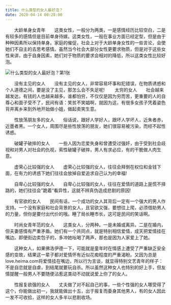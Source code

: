 ```yaml
---
title: 什么类型的女人最好泡？
date: 2020-04-14 00:28:00
---
```




　　大龄单身女青年　　这类女性，一般分为两类，一是感情经历比较空白，二是有较多的感情但是目前单身待嫁。这类女性，一般在事业方面已经定型，但是由于种种因素所以保持单身。家庭的催促，社会上对于大龄单身女性的一些言论，会使她们不自主的去思考感情。虽然当今社会大部分女性更要求物质，但是对于这些女性来讲，由于自身因素，她们对于物质的要求会相对的降低，所以这类女性比较好泡。

![什么类型的女人最好泡？第1张](/img/4b2016230f749c0ef3b10c195f934c2e.jpg)

　　没有主见的女人　　没有主见的女人，非常容易坏事和犯错误，在物质诱惑和个人道德之间，要是没了主见，那怎么会不失足呢! 　　太穷的女人　　社会越来越发达，有钱的人也越来越多。谁都怕穷，不仅仅是因为穷而苦，更重要的人的自尊心和面子受不了，民间有语：笑贫不笑娼啊，就因为这，有很多女孩子凭着姿色背井离乡来到外地开始做小姐，做起卖笑生意。

　　性放荡朋友多的女人　　俗话说，跟好人学好人，跟坏人学坏人，近朱者赤，近墨者黑。一个女人，周围尽是些性放荡的朋友，她们很容易被污染，而经不起性诱惑。

　　破罐子破摔的女人　　一些人因为恋爱失身和曾遭受过强奸，由于受到社会歧视和对男人对社会的仇视，索性破罐子破摔，男人有求必应，有的干脆做人肉生意。

　　虚荣心比较强的女人　　虚荣心比较强的女人，往往会拜倒在权位和金钱下面，在有力的诱惑下她们往往会放掉自爱追求自己认为的幸福!

　　自卑心比较强的女人　　自卑心比较强的女人，往往在爱情的道路上是慌不择路的，她们往往会”跪着“看异性，这就不辨真伪造成悲剧的原因!

　　有官欲的女人　　民间有话，一个成功的女人其背后一定有一个强大的男人作支持。一个没有家庭和社会背景的女人，且官欲又强，要想往上爬，必须借助男人的力量，但你是要付出代价的哦。睡了局长睡市长，这可是民间的笑话啊。

　　时尚女青年范的女人　　这类女人，分两种。一是未婚或离异。二是在婚内，但夫妻感情有严重矛盾。她们有一个共同点，就是特别相信爱情，成天把爱情挂在嘴边。即便街边卖包子的，多冲她吆喝了两声，那也是因为人家爱上了她。

　　这种女人，如果佛洛伊德一下，可能就是童年时在情感上遭受了严重缺乏安全感的变故，结果这一辈子都对爱情怀有近似花痴程度的严重渴盼。又因为总是love.heima.com将爱情挂在嘴边，所以行为言谈，就显得特别文艺青年的样子：不是自恋就是自虐，到结尾就要玩自杀。所以虽然这种女人也特别的好上手，但友情提醒一般男人不要随便沾惹这类动不动就说爱上你了的女人。

　　性报复欲强的女人　　丈夫做了对不起自己的事，一些个性强的女人哪受得了这个，你能做出初一，我就能做出十五，出于报复而委身其他男人，有的女人因此一发不可收拾，这样的女人多半以悲剧收场。